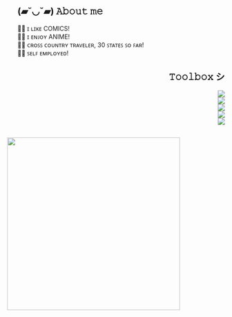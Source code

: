 <div>
   <ul align="left">
      <h2>(▰˘◡˘▰) 𝙰𝚋𝚘𝚞𝚝 𝚖𝚎</h2>
      <div align="left">
       🧙‍♂ ɪ ʟɪᴋᴇ COMICS! </br>
       🧙‍♂ ɪ ᴇɴᴊᴏʏ ANIME! </br>
       🧙‍♂ ᴄʀᴏꜱꜱ ᴄᴏᴜɴᴛʀʏ ᴛʀᴀᴠᴇʟᴇʀ, 30 ꜱᴛᴀᴛᴇꜱ ꜱᴏ ꜰᴀʀ! </br>
       🧙‍♂ ꜱᴇʟꜰ ᴇᴍᴘʟᴏʏᴇᴅ! </br>
      </div>
   </ul>
</div>

<div>
   <ul align="right">
      <h2>𝚃𝚘𝚘𝚕𝚋𝚘𝚡 シ</h2>
      <div>
         <a href="https://skillicons.dev">
            <img src="https://skillicons.dev/icons?i=java,kotlin,c,cs,cpp" />
         </a>
      </div>
      <div>
         <a href="https://skillicons.dev">
            <img src="https://skillicons.dev/icons?i=javascript,nodejs,bash" />
         </a>
      </div>
      <div>
         <a href="https://skillicons.dev">
            <img src="https://skillicons.dev/icons?i=html,css" />
         </a>
      </div>
      <div>
         <a href="https://skillicons.dev">
            <img src="https://skillicons.dev/icons?i=sqlite,mysql" />
         </a>
      </div>
      <div>
         <a href="https://skillicons.dev">
            <img src="https://skillicons.dev/icons?i=idea,photoshop,illustrator,androidstudio,grafana,postman" />
         </a>
      </div>
  </ul>
</div>
<h2></h2>
<p align="left"><img height="400px" src="https://media.tenor.com/mz6ihr9PH4AAAAAi/howard-the.gif"/></p>
